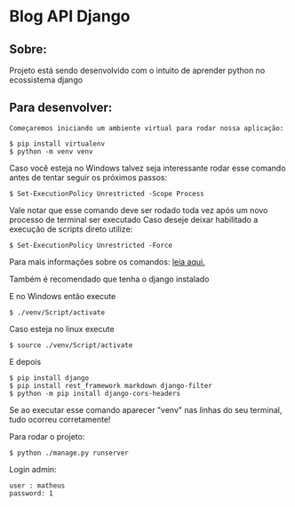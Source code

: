 # Blog API Django

## Sobre:

Projeto está sendo desenvolvido com o intuito de aprender python no ecossistema django

## Para desenvolver:

    Começaremos iniciando um ambiente virtual para rodar nossa aplicação:
    
    $ pip install virtualenv
    $ python -m venv venv


Caso você esteja no Windows talvez seja interessante rodar esse comando
antes de tentar seguir os próximos passos:
    
    $ Set-ExecutionPolicy Unrestricted -Scope Process

Vale notar que esse comando deve ser rodado toda vez após um novo
processo de terminal ser executado
    Caso deseje deixar habilitado a execução de scripts direto utilize:

    $ Set-ExecutionPolicy Unrestricted -Force

Para mais informações sobre os comandos: [leia aqui.](https://stackoverflow.com/questions/18713086/virtualenv-wont-activate-on-windows/18713789)

Também é recomendado que tenha o django instalado

E no Windows então execute 

    $ ./venv/Script/activate

Caso esteja no linux execute

    $ source ./venv/Script/activate

E depois

    $ pip install django
    $ pip install rest_framework markdown django-filter
    $ python -m pip install django-cors-headers


Se ao executar esse comando aparecer "venv" nas linhas do seu terminal, tudo ocorreu corretamente!

Para rodar o projeto:

    $ python ./manage.py runserver

Login admin:
    
    user : matheus
    password: 1